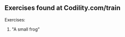 Exercises found at Codility.com/train
-------------------------------------

Exercises:

1. "A small frog"